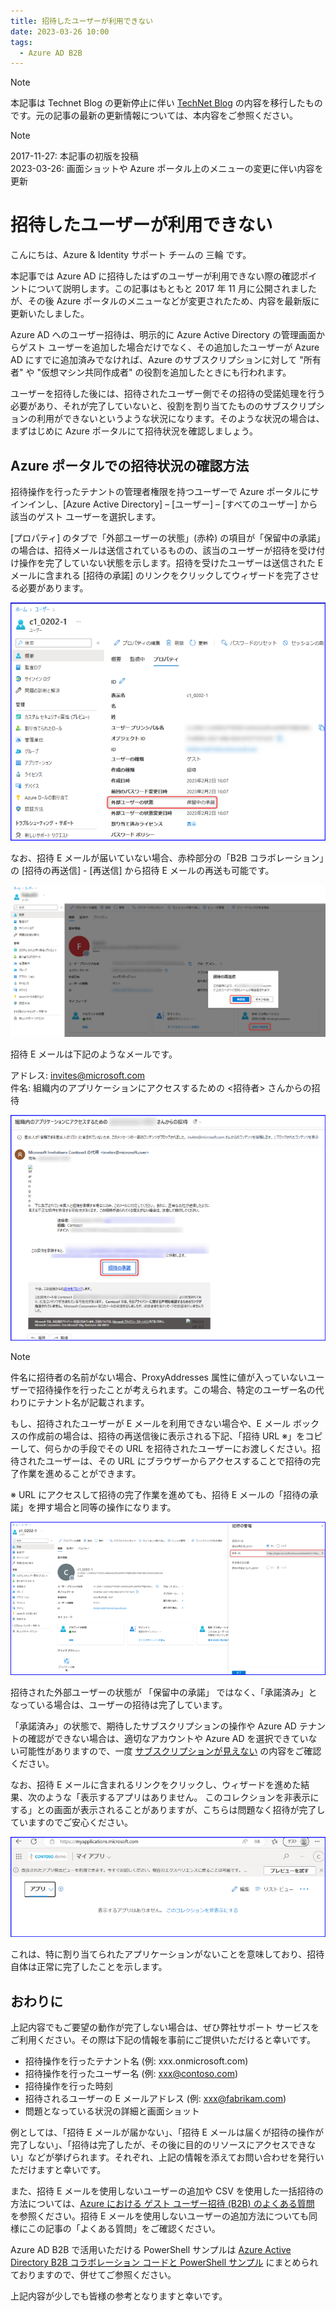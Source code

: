 ```yaml
---
title: 招待したユーザーが利用できない
date: 2023-03-26 10:00
tags:
  - Azure AD B2B
---
```


> [!NOTE]
> 本記事は Technet Blog の更新停止に伴い [TechNet Blog](https://blogs.technet.microsoft.com/jpazureid/2017/11/27/azuread-b2b-troubleshooting/) の内容を移行したものです。元の記事の最新の更新情報については、本内容をご参照ください。

> [!NOTE]
> 2017-11-27: 本記事の初版を投稿  
> 2023-03-26: 画面ショットや Azure ポータル上のメニューの変更に伴い内容を更新

# 招待したユーザーが利用できない

こんにちは、Azure & Identity サポート チームの 三輪 です。

本記事では Azure AD に招待したはずのユーザーが利用できない際の確認ポイントについて説明します。この記事はもともと 2017 年 11 月に公開されましたが、その後 Azure ポータルのメニューなどが変更されたため、内容を最新版に更新いたしました。

Azure AD へのユーザー招待は、明示的に Azure Active Directory の管理画面からゲスト ユーザーを追加した場合だけでなく、その追加したユーザーが Azure AD にすでに追加済みでなければ、Azure のサブスクリプションに対して "所有者" や "仮想マシン共同作成者" の役割を追加したときにも行われます。

ユーザーを招待した後には、招待されたユーザー側でその招待の受諾処理を行う必要があり、それが完了していないと、役割を割り当てたもののサブスクリプションの利用ができないというような状況になります。そのような状況の場合は、まずはじめに Azure ポータルにて招待状況を確認しましょう。

## Azure ポータルでの招待状況の確認方法

招待操作を行ったテナントの管理者権限を持つユーザーで Azure ポータルにサインインし、[Azure Active Directory] – [ユーザー] – [すべてのユーザー] から該当のゲスト ユーザーを選択します。

[プロパティ] のタブで「外部ユーザーの状態」(赤枠) の項目が「保留中の承諾」の場合は、招待メールは送信されているものの、該当のユーザーが招待を受け付け操作を完了していない状態を示します。招待を受けたユーザーは送信された E メールに含まれる [招待の承諾] のリンクをクリックしてウィザードを完了させる必要があります。

![](./azuread-b2b-troubleshooting/new1.png)

なお、招待 E メールが届いていない場合、赤枠部分の「B2B コラボレーション」の [招待の再送信] - [再送信] から招待 E メールの再送も可能です。

![](./azuread-b2b-troubleshooting/renew2.png)

招待 E メールは下記のようなメールです。

アドレス: invites@microsoft.com  
件名: 組織内のアプリケーションにアクセスするための <招待者> さんからの招待

![](./azuread-b2b-troubleshooting/new3.png)

> [!NOTE]
> 件名に招待者の名前がない場合、ProxyAddresses 属性に値が入っていないユーザーで招待操作を行ったことが考えられます。この場合、特定のユーザー名の代わりにテナント名が記載されます。

もし、招待されたユーザーが E メールを利用できない場合や、E メール ボックスの作成前の場合は、招待の再送信後に表示される下記、「招待 URL ※」をコピーして、何らかの手段でその URL を招待されたユーザーにお渡しください。招待されたユーザーは、その URL にブラウザーからアクセスすることで招待の完了作業を進めることができます。

※ URL にアクセスして招待の完了作業を進めても、招待 E メールの「招待の承諾」を押す場合と同等の操作になります。

![](./azuread-b2b-troubleshooting/new4.png)

招待された外部ユーザーの状態が 「保留中の承諾」 ではなく、「承諾済み」となっている場合は、ユーザーの招待は完了しています。

「承諾済み」の状態で、期待したサブスクリプションの操作や Azure AD テナントの確認ができない場合は、適切なアカウントや Azure AD を選択できていない可能性がありますので、一度 [サブスクリプションが見えない](https://jpazureid.github.io/blog/azure-active-directory/subscription-azuread/) の内容をご確認ください。

なお、招待 E メールに含まれるリンクをクリックし、ウィザードを進めた結果、次のような「表示するアプリはありません。 このコレクションを非表示にする」との画面が表示されることがありますが、こちらは問題なく招待が完了していますのでご安心ください。

![](./azuread-b2b-troubleshooting/new5.png)

これは、特に割り当てられたアプリケーションがないことを意味しており、招待自体は正常に完了したことを示します。

## おわりに

上記内容でもご要望の動作が完了しない場合は、ぜひ弊社サポート サービスをご利用ください。その際は下記の情報を事前にご提供いただけると幸いです。

- 招待操作を行ったテナント名 (例: xxx.onmicrosoft.com)
- 招待操作を行ったユーザー名 (例: xxx@contoso.com)
- 招待操作を行った時刻
- 招待されるユーザーの E メールアドレス (例: xxx@fabrikam.com)
- 問題となっている状況の詳細と画面ショット

例としては、「招待 E メールが届かない」、「招待 E メールは届くが招待の操作が完了しない」、「招待は完了したが、その後に目的のリソースにアクセスできない」などが挙げられます。それぞれ、上記の情報を添えてお問い合わせを発行いただけますと幸いです。

また、招待 E メールを使用しないユーザーの追加や CSV を使用した一括招待の方法については、[Azure における ゲスト ユーザー招待 (B2B) のよくある質問](https://jpazureid.github.io/blog/azure-active-directory/b2bfaq/) を参照ください。招待 E メールを使用しないユーザーの追加方法についても同様にこの記事の「よくある質問」をご確認ください。

Azure AD B2B で活用いただける PowerShell サンプルは [Azure Active Directory B2B コラボレーション コードと PowerShell サンプル](https://learn.microsoft.com/ja-jp/azure/active-directory/external-identities/code-samples?tabs=http) にまとめられておりますので、併せてご参照ください。

上記内容が少しでも皆様の参考となりますと幸いです。
